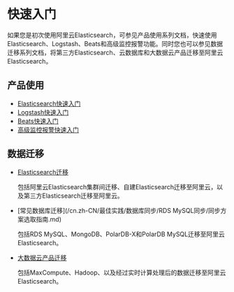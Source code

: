 # 快速入门

如果您是初次使用阿里云Elasticsearch，可参见产品使用系列文档，快速使用Elasticsearch、Logstash、Beats和高级监控报警功能。同时您也可以参见数据迁移系列文档，将第三方Elasticsearch、云数据库和大数据云产品迁移至阿里云Elasticsearch。

## 产品使用

-   [Elasticsearch快速入门](/cn.zh-CN/Elasticsearch/快速入门/入门概述.md)
-   [Logstash快速入门](/cn.zh-CN/Logstash/快速入门/入门概述.md)
-   [Beats快速入门](/cn.zh-CN/最佳实践/Elasticsearch应用/服务器数据采集/通过Filebeat采集Apache日志数据.md)
-   [高级监控报警快速入门](/cn.zh-CN/高级监控报警/快速开始.md)

## 数据迁移

-   [Elasticsearch迁移](/cn.zh-CN/最佳实践/Elasticsearch迁移/迁移方案选取指南.md)

    包括阿里云Elasticsearch集群间迁移、自建Elasticsearch迁移至阿里云，以及第三方Elasticsearch迁移至阿里云。

-   [常见数据库迁移](/cn.zh-CN/最佳实践/数据库同步/RDS MySQL同步/同步方案选取指南.md)

    包括RDS MySQL、MongoDB、PolarDB-X和PolarDB MySQL迁移至阿里云Elasticsearch。

-   [大数据云产品迁移](/cn.zh-CN/最佳实践/大数据云产品同步方案/通过DataWorks将MaxCompute数据同步至Elasticsearch.md)

    包括MaxCompute、Hadoop、以及经过实时计算处理后的数据迁移至阿里云Elasticsearch。



